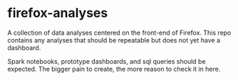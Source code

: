 # firefox-analyses
A collection of data analyses centered on the front-end of Firefox. This repo contains any analyses that should be repeatable but does not yet have a dashboard.

Spark notebooks, prototype dashboards, and sql queries should be expected. The bigger pain to create, the more reason to check it in here.

